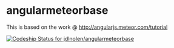 # angularmeteorbase
This is based on the work @ http://angularjs.meteor.com/tutorial

[ ![Codeship Status for jdlnolen/angularmeteorbase](https://codeship.com/projects/5de6af30-a7fb-0132-d1f5-0a6f02942689/status?branch=master)](https://codeship.com/projects/67300)
